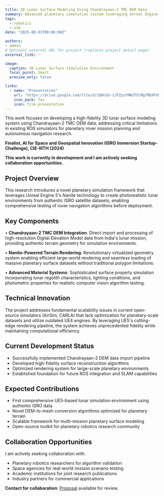 ```yaml
---
title: 3D Lunar Surface Modeling Using Chandrayaan-2 TMC DEM Data
summary: Advanced planetary simulation system leveraging Unreal Engine 5 and Chandrayaan-2 Terrain Mapping Camera data for high-fidelity lunar surface modeling and rover mission planning applications.
tags:
  - robotics
  - sim
date: "2025-08-01T00:00:00Z"

authors:
- admin
# Optional external URL for project (replaces project detail page).
external_link: ''

image:
  caption: 3D Lunar Surface Simulation Environment
  focal_point: Smart
  preview_only: false

links:
  - name: "Presentation"
    url: "https://drive.google.com/file/d/1QHn3U-iJFZyzYMW3TUlMg7MbXFU9p19_/view"
    icon_pack: fas
    icon: file-presentation
---
```


This work focuses on developing a high-fidelity 3D lunar surface modeling system using Chandrayaan-2 TMC DEM data, addressing critical limitations in existing ROS simulators for planetary rover mission planning and autonomous navigation research.

**Finalist, AI for Space and Geospatial Innovation (ISRO Immersion Startup-Challenge), CIE-IIITH (2024)**

**This work is currently in development and I am actively seeking collaboration opportunities.**

## Project Overview

This research introduces a novel planetary simulation framework that leverages Unreal Engine 5's Nanite technology to create photorealistic lunar environments from authentic ISRO satellite datasets, enabling comprehensive testing of rover navigation algorithms before deployment.

## Key Components

• **Chandrayaan-2 TMC DEM Integration**: Direct import and processing of high-resolution Digital Elevation Model data from India's lunar mission, providing authentic terrain geometry for simulation environments.

• **Nanite-Powered Terrain Rendering**: Revolutionary virtualized geometry system enabling efficient large-world rendering and seamless loading of massive planetary surface datasets without traditional polygon limitations.

• **Advanced Material Systems**: Sophisticated surface property simulation incorporating lunar regolith characteristics, lighting conditions, and photometric properties for realistic computer vision algorithm testing.

## Technical Innovation

The project addresses fundamental scalability issues in current open-source simulators (AirSim, CARLA) that lack optimization for planetary-scale datasets and utilize outdated UE4 engines. By leveraging UE5's cutting-edge rendering pipeline, the system achieves unprecedented fidelity while maintaining computational efficiency.

## Current Development Status

- Successfully implemented Chandrayaan-2 DEM data import pipeline
- Developed high-fidelity surface reconstruction algorithms
- Optimized rendering system for large-scale planetary environments
- Established foundation for future ROS integration and SLAM capabilities

## Expected Contributions

- First comprehensive UE5-based lunar simulation environment using authentic ISRO data
- Novel DEM-to-mesh conversion algorithms optimized for planetary terrain
- Scalable framework for multi-mission planetary surface modeling
- Open-source toolkit for planetary robotics research community

## Collaboration Opportunities

I am actively seeking collaboration with:
- Planetary robotics researchers for algorithm validation
- Space agencies for real-world mission scenario testing  
- Academic institutions for joint research publications
- Industry partners for commercial applications

**Contact for collaboration**: [Proposal](https://docs.google.com/document/d/1HRz1ukUfeNL3hqlYc-ujwStbHiagaJXslbwzokdMNBc/edit?tab=t.0) available for review.
